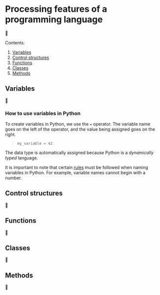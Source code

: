 # Processing features of a programming language

🚧

Contents:

1. [Variables](#variables)
1. [Control structures](#control-structures)
1. [Functions](#functions)
1. [Classes](#classes)
1. [Methods](#methods)

## Variables

🚧

### How to use variables in Python

To create variables in Python, we use the `=` operator. The variable name goes on the left of the operator, and the value being assigned goes on the right.

> `my_variable = 42`

The data type is automatically assigned because Python is a _dynamically typed_ language.

It is important to note that certain [rules](https://www.w3schools.com/python/gloss_python_variable_names.asp) must be followed when naming variables in Python. For example, variable names cannot begin with a number.

## Control structures

🚧

## Functions

🚧

## Classes

🚧

## Methods

🚧